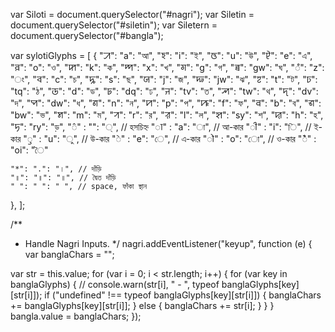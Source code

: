 var Siloti = document.querySelector("#nagri");
var Siletin = document.querySelector("#siletin");
var Siletern = document.querySelector("#bangla");

var sylotiGlyphs = [
  {
    "ꠀ": "a": "আ",
    "ꠁ": "i": "ই",
    "ꠃ": "u": "উ",
    "ꠄ": "e": "এ",
    "ꠅ": "o": "ও",
    "ꠇ": "k": "ক",
    "ꠈ": "x": "খ",
    "ꠉ": "g": "গ",
    "ꠊ": "gw": "ঘ",
    "ꠋ": "z": "ং",
    "ꠌ": "c": "চ",
    "ꠍ": "s": "ছ",
    "ꠎ": "j": "জ",
    "ꠏ": "jw": "ঝ",
    "ꠐ": "t": "ট",
    "ꠑ": "tq": "ঠ",
    "ꠒ": "d": "ড",
    "ꠓ": "dq": "ঢ",
    "ꠔ": "tv": "ত",
    "ꠕ": "tw": "থ",
    "ꠖ": "dv": "দ",
    "ꠗ": "dw": "ধ",
    "ꠘ": "n": "ন",
    "ꠙ": "p": "প",
    "ꠚ": "f": "ফ",
    "ꠛ": "b": "ব",
    "ꠜ": "bw": "ভ",
    "ꠝ": "m": "ম",
    "ꠞ": "r": "র",
    "ꠟ": "l": "ল",
    "ꠡ": "sy": "শ",
    "ꠢ": "h": "হ",
    "ꠠ": "ry": "ড়",
   "꠆" : "": "্", // হসচিহ্ন
   "ꠣ" : "a": "া", // আ-কার
   "ꠤ" : "i": "ি", // ই-কার
   "ꠥ" : "u": "ু", // উ-কার
   "ꠦ" : "e": "ে", // এ-কার
   "ꠧ" : "o": "ো", // ও-কার
   "ꠂꠂ" : "oi": "ৈ"

    "*": ".": "।", // দাঁড়ি
    "॥": "॥": "॥", // দ্বৈত দাঁড়ি
    " ": " ": " ", // space, ফাঁকা স্থান
  },
];

/**
 * Handle Nagri Inputs.
 */
nagri.addEventListener("keyup", function (e) {
  var banglaChars = "";

  var str = this.value;
  for (var i = 0; i < str.length; i++) {
    for (var key in banglaGlyphs) {
      // console.warn(str[i], " - ", typeof banglaGlyphs[key][str[i]]);
      if ("undefined" !== typeof banglaGlyphs[key][str[i]]) {
        banglaChars += banglaGlyphs[key][str[i]];
      } else {
        banglaChars += str[i];
      }
    }
  }
  bangla.value = banglaChars;
});
